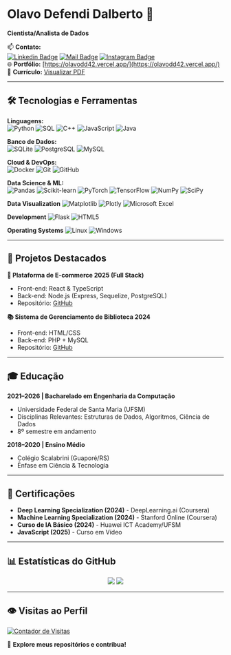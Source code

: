 # Olavo Defendi Dalberto 👋

**Cientista/Analista de Dados**

📫 **Contato:**  
[![Linkedin Badge](https://img.shields.io/badge/-Olavo_Defendi_Dalberto-0e76a8?style=flat&logo=linkedin&logoColor=white)](https://www.linkedin.com/in/olavo-defendi-dalberto-050144235) 
[![Mail Badge](https://img.shields.io/badge/-olavodalberto921-c0392b?style=flat&logo=gmail&logoColor=white)](mailto:olavodalberto921@gmail.com) 
[![Instagram Badge](https://img.shields.io/badge/-@dalbertolavo-e84393?style=flat&logo=instagram&logoColor=white)](https://www.instagram.com/dalbertolavo/)  
🌐 **Portfólio:** [https://olavodd42.vercel.app/](https://olavodd42.vercel.app/)  
📄 **Currículo:** [Visualizar PDF](https://drive.google.com/file/d/1wksFVUiG8sZQc9AsRY83yRjCHBru2BwC/view?usp=sharing)

---

## 🛠️ **Tecnologias e Ferramentas**

**Linguagens:**  
![Python](https://img.shields.io/badge/Python-3776AB?style=flat&logo=python&logoColor=white)
![SQL](https://img.shields.io/badge/SQL-4479A1?style=flat&logo=postgresql&logoColor=white)
![C++](https://img.shields.io/badge/c++-%2300599C.svg?style=for-the-badge&logo=c%2B%2B&logoColor=white)
![JavaScript](https://img.shields.io/badge/JavaScript-F7DF1E?style=flat&logo=javascript&logoColor=black)
![Java](https://img.shields.io/badge/Java-ED8B00?style=flat&logo=openjdk&logoColor=white)

**Banco de Dados:**  
![SQLite](https://img.shields.io/badge/sqlite-%2307405e.svg?style=for-the-badge&logo=sqlite&logoColor=white)
![PostgreSQL](https://img.shields.io/badge/PostgreSQL-316192?style=flat&logo=postgresql&logoColor=white)
![MySQL](https://img.shields.io/badge/MySQL-005C84?style=flat&logo=mysql&logoColor=white)

**Cloud & DevOps:**  
![Docker](https://img.shields.io/badge/Docker-2CA5E0?style=flat&logo=docker&logoColor=white)
![Git](https://img.shields.io/badge/Git-F05032?style=flat&logo=git&logoColor=white)
![GitHub](https://img.shields.io/badge/github-%23121011.svg?style=for-the-badge&logo=github&logoColor=white)

**Data Science & ML:**  
![Pandas](https://img.shields.io/badge/pandas-150458?style=flat&logo=pandas&logoColor=white)
![Scikit-learn](https://img.shields.io/badge/scikitlearn-F7931E?style=flat&logo=scikit-learn&logoColor=white)
![PyTorch](https://img.shields.io/badge/PyTorch-EE4C2C?style=flat&logo=pytorch&logoColor=white)
![TensorFlow](https://img.shields.io/badge/TensorFlow-FF6F00?style=flat&logo=tensorflow&logoColor=white)
![NumPy](https://img.shields.io/badge/numpy-%23013243.svg?style=for-the-badge&logo=numpy&logoColor=white)
![SciPy](https://img.shields.io/badge/SciPy-%230C55A5.svg?style=for-the-badge&logo=scipy&logoColor=%white)

**Data Visualization**
![Matplotlib](https://img.shields.io/badge/Matplotlib-%23ffffff.svg?style=for-the-badge&logo=Matplotlib&logoColor=black)
![Plotly](https://img.shields.io/badge/Plotly-%233F4F75.svg?style=for-the-badge&logo=plotly&logoColor=white)
![Microsoft Excel](https://img.shields.io/badge/Microsoft_Excel-217346?style=for-the-badge&logo=microsoft-excel&logoColor=white)

**Development**
![Flask](https://img.shields.io/badge/flask-%23000.svg?style=for-the-badge&logo=flask&logoColor=white)
![HTML5](https://img.shields.io/badge/html5-%23E34F26.svg?style=for-the-badge&logo=html5&logoColor=white)

**Operating Systems**
![Linux](https://img.shields.io/badge/Linux-FCC624?style=for-the-badge&logo=linux&logoColor=black)
![Windows](https://img.shields.io/badge/Windows-0078D6?style=for-the-badge&logo=windows&logoColor=white)

---

## 📌 **Projetos Destacados**

**🛒 Plataforma de E-commerce 2025 (Full Stack)**  
- Front-end: React & TypeScript  
- Back-end: Node.js (Express, Sequelize, PostgreSQL)  
- Repositório: [GitHub]([https://github.com/olavodd42/ecommerce-platform](https://github.com/olavodd42/ecommerce-site))

**📚 Sistema de Gerenciamento de Biblioteca 2024**  
- Front-end: HTML/CSS  
- Back-end: PHP + MySQL  
- Repositório: [GitHub](https://github.com/olavodd42/library-system)

---

## 🎓 **Educação**

**2021–2026 | Bacharelado em Engenharia da Computação**  
- Universidade Federal de Santa Maria (UFSM)  
- Disciplinas Relevantes: Estruturas de Dados, Algoritmos, Ciência de Dados  
- 8º semestre em andamento  

**2018–2020 | Ensino Médio**  
- Colégio Scalabrini (Guaporé/RS)  
- Ênfase em Ciência & Tecnologia  

---

## 📜 **Certificações**

- **Deep Learning Specialization (2024)** - DeepLearning.ai (Coursera)  
- **Machine Learning Specialization (2024)** - Stanford Online (Coursera)  
- **Curso de IA Básico (2024)** - Huawei ICT Academy/UFSM  
- **JavaScript (2025)** - Curso em Vídeo  

---

## 📊 **Estatísticas do GitHub**

<div align="center">
  <img src="https://github-readme-stats.vercel.app/api?username=olavodd42&show_icons=true&theme=transparent&cache=0&border_radius=10&hide_border=true" />
  <img src="https://github-readme-stats.vercel.app/api/top-langs/?username=olavodd42&layout=compact&langs_count=8&cache=0&theme=transparent&show_icons=true&border_radius=10&hide_border=true" />
</div>

---

## 👁️ **Visitas ao Perfil**  
[![Contador de Visitas](https://u8views.com/api/v1/github/profiles/125816508/views/day-week-month-total-count.svg)](https://u8views.com/github/olavodd42)

🌟 **Explore meus repositórios e contribua!**
